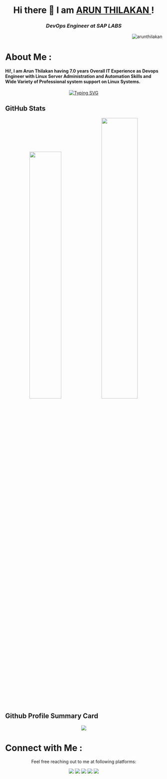 <h1 align="center">  Hi there 👋  I am <a href="https://arunthilakan.ml"> ARUN THILAKAN </a>!</h1>
<!-- <h3 align="center"> <i> A DevOps Engineer from INDIA </i> </h3> -->

<h3 align="center"> <i> DevOps Engineer at SAP LABS </i> </h3>

<!-- <h1 align="center" style="font-size: 90px;"> DevOps Engineer at SAP LABS </h1> -->

<p align="right"> <img src="https://komarev.com/ghpvc/?username=arunthilakan&label=Views&color=blue&style=for-the-badge" alt="arunthilakan" /> </p>

# About Me :
<h4> Hi!, I am Arun Thilakan having 7.0 years Overall IT Experience as Devops Engineer with Linux Server Administration and Automation Skills and Wide Variety of Professional system support on Linux Systems. </h4>

<p align="center">  
<a href="https://git.io/typing-svg"><img src="https://readme-typing-svg.herokuapp.com?font=Fira+Code&weight=900&size=32&pause=1000&color=F72E81&width=435&lines=Redhat+Certified;GCP+ACE+Certified;DevOps+Engineer;CKAD+Certified" alt="Typing SVG" /></a>
</p>

<!-- ######### GitHub Stats ################################# --> 
## GitHub Stats
<p align="center">
        <img width="45%" src="https://github-readme-stats.vercel.app/api?username=arunthilakan&show_icons=true&theme=bear" />
        <img width="48%" src="https://github-readme-streak-stats.herokuapp.com/?user=arunthilakan&theme=bear" />
</p>


<!-- ### Github Profile Summary Card --> 
## Github Profile Summary Card
<p align="center">
  <img src="https://github-profile-summary-cards.vercel.app/api/cards/profile-details?username=arunthilakan&theme=bear" />
</p>

# Connect with Me :
<p align="center">Feel free reaching out to me at following platforms:</p>

<p align="center">
  <a href="https://in.linkedin.com/in/arun-thilakan-969bb2166/"><img src="https://img.shields.io/badge/LinkedIn-0077B5?style=for-the-badge&logo=linkedin&logoColor=white"></a> 
  <a href="https://arunthilakan.ml"><img src="https://img.shields.io/badge/dev.to-0A0A0A?style=for-the-badge&logo=dev.to&logoColor=white"></a> 
  <a href="https://people.sap.com/"><img src="https://img.shields.io/badge/SAP-0FAAFF?style=for-the-badge&logo=sap&logoColor=white"></a> 
  <a href="https://twitter.com/"><img src="https://img.shields.io/badge/Twitter-1DA1F2?style=for-the-badge&logo=twitter&logoColor=white"></a>
  <a href="mailto:arunthilakan2@gmail.com"><img src="https://img.shields.io/badge/mail-EA4335?style=for-the-badge&logo=gmail&logoColor=white"></a>
</p>



<!--
**arunthilakan/arunthilakan** is a ✨ _special_ ✨ repository because its `README.md` (this file) appears on your GitHub profile.

Here are some ideas to get you started:

- 🔭 I’m currently working on ...
- 🌱 I’m currently learning ...
- 👯 I’m looking to collaborate on ...
- 🤔 I’m looking for help with ...
- 💬 Ask me about ...
- 📫 How to reach me: ...
- 😄 Pronouns: ...
- ⚡ Fun fact: ...
-->
